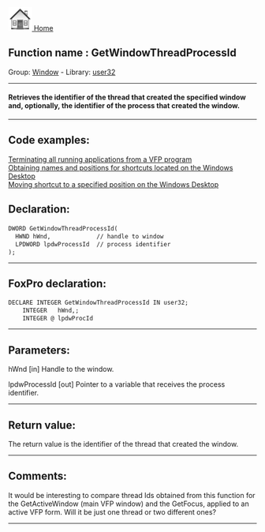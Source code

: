 [<img src="../../images/home.png"> Home ](https://github.com/VFPX/Win32API)  

## Function name : GetWindowThreadProcessId
Group: [Window](../../functions_group.md#Window)  -  Library: [user32](../../../libraries.md#user32)  
***  


#### Retrieves the identifier of the thread that created the specified window and, optionally, the identifier of the process that created the window.
***  


## Code examples:
[Terminating all running applications from a VFP program](../../samples/sample_243.md)  
[Obtaining names and positions for shortcuts located on the Windows Desktop](../../samples/sample_579.md)  
[Moving shortcut to a specified position on the Windows Desktop](../../samples/sample_581.md)  

## Declaration:
```foxpro  
DWORD GetWindowThreadProcessId(
  HWND hWnd,             // handle to window
  LPDWORD lpdwProcessId  // process identifier
);  
```  
***  


## FoxPro declaration:
```foxpro  
DECLARE INTEGER GetWindowThreadProcessId IN user32;
	INTEGER   hWnd,;
	INTEGER @ lpdwProcId  
```  
***  


## Parameters:
hWnd 
[in] Handle to the window. 

lpdwProcessId 
[out] Pointer to a variable that receives the process identifier.   
***  


## Return value:
The return value is the identifier of the thread that created the window.   
***  


## Comments:
It would be interesting to compare thread Ids obtained from this function for the GetActiveWindow (main VFP window) and the GetFocus, applied to an active VFP form. Will it be just one thread or two different ones?  
  
***  

